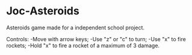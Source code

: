 # Joc-Asteroids

Asteroids game made for a independent school project.

Controls:
-Move with arrow keys;
-Use "z" or "c" to turn;
-Use "x" to fire rockets;
-Hold "x" to fire a rocket of a maximum of 3 damage.

